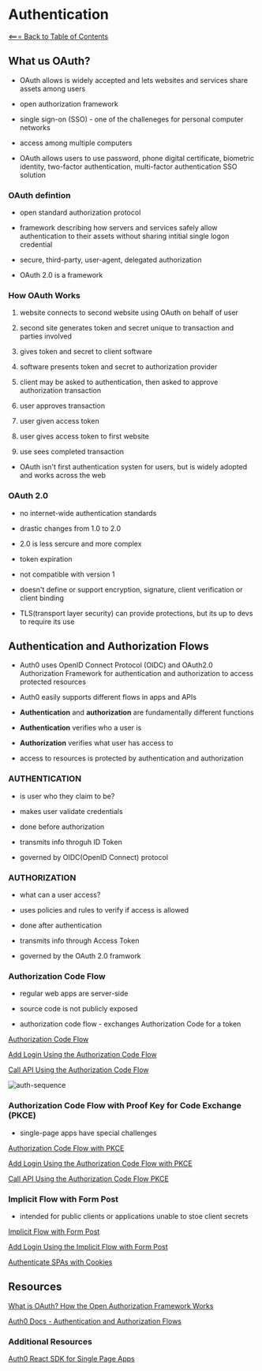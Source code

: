 # **Authentication**

[<=== Back to Table of Contents](https://peterjast.github.io/reading-notes/)

## What us OAuth?

* OAuth allows is widely accepted and lets websites and services share assets among users

* open authorization framework

* single sign-on (SSO) - one of the challeneges for personal computer networks

* access among multiple computers

* OAuth allows users to use password, phone digital certificate, biometric identity, two-factor authentication, multi-factor authentication SSO solution

### OAuth defintion

* open standard authorization protocol

* framework describing how servers and services safely allow authentication to their assets without sharing intitial single logon credential

* secure, third-party, user-agent, delegated authorization

* OAuth 2.0 is a framework

### How OAuth Works

1. website connects to second website using OAuth on behalf of user

1. second site generates token and secret unique to transaction and parties involved

1. gives token and secret to client software

1. software presents token and secret to authorization provider

1. client may be asked to authentication, then asked to approve authorization transaction

1. user approves transaction

1. user given access token

1. user gives access token to first website

1. use sees completed transaction

* OAuth isn't first authentication systen for users, but is widely adopted and works across the web

### OAuth 2.0

* no internet-wide authentication standards

* drastic changes from 1.0 to 2.0

* 2.0 is less sercure and more complex

* token expiration

* not compatible with version 1

* doesn't define or support encryption, signature, client verification or client binding

* TLS(transport layer security) can provide protections, but its up to devs to require its use

## Authentication and Authorization Flows

* Auth0 uses OpenID Connect Protocol (OIDC) and OAuth2.0 Authorization Framework for authentication and authorization to access protected resources

* Auth0 easily supports different flows in apps and APIs

* **Authentication** and **authorization** are fundamentally different functions

* **Authentication** verifies who a user is

* **Authorization** verifies what user has access to

* access to resources is protected by authentication and authorization

### **AUTHENTICATION**

* is user who they claim to be?

* makes user validate credentials

* done before authorization

* transmits info throguh ID Token

* governed by OIDC(OpenID Connect) protocol

### **AUTHORIZATION**

* what can a user access?

* uses policies and rules to verify if access is allowed

* done after authentication

* transmits info through Access Token

* governed by the OAuth 2.0 framwork

### Authorization Code Flow

* regular web apps are server-side

* source code is not publicly exposed

* authorization code flow - exchanges Authorization Code for a token

[Authorization Code Flow](https://auth0.com/docs/flows/authorization-code-flow)

[Add Login Using the Authorization Code Flow](https://auth0.com/docs/flows/add-login-auth-code-flow)

[Call API Using the Authorization Code Flow](https://auth0.com/docs/flows/call-your-api-using-the-authorization-code-flow)

![auth-sequence](https://images.ctfassets.net/cdy7uua7fh8z/2nbNztohyR7uMcZmnUt0VU/2c017d2a2a2cdd80f097554d33ff72dd/auth-sequence-auth-code.png)

### Authorization Code Flow with Proof Key for Code Exchange (PKCE)

* single-page apps have special challenges

[Authorization Code Flow with PKCE](https://auth0.com/docs/flows/authorization-code-flow-with-proof-key-for-code-exchange-pkce)

[Add Login Using the Authorization Code Flow with PKCE](https://auth0.com/docs/flows/add-login-using-the-authorization-code-flow-with-pkce)

[Call API Using the Authorization Code Flow PKCE](https://auth0.com/docs/flows/call-your-api-using-the-authorization-code-flow-with-pkce)

### Implicit Flow with Form Post

* intended for public clients or applications unable to stoe client secrets

[Implicit Flow with Form Post](https://auth0.com/docs/flows/implicit-flow-with-form-post)

[Add Login Using the Implicit Flow with Form Post](https://auth0.com/docs/flows/add-login-using-the-implicit-flow-with-form-post)

[Authenticate SPAs with Cookies](https://auth0.com/docs/sessions/cookies/spa-authenticate-with-cookies)

## Resources

[What is OAuth? How the Open Authorization Framework Works](https://www.csoonline.com/article/3216404/what-is-oauth-how-the-open-authorization-framework-works.html)

[Auth0 Docs - Authentication and Authorization Flows](https://auth0.com/docs/flows)

### Additional Resources

[Auth0 React SDK for Single Page Apps](https://auth0.com/docs/libraries/auth0-react)
